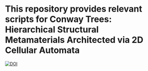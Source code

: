 # This repository provides relevant scripts for Conway Trees: Hierarchical Structural Metamaterials Architected via 2D Cellular Automata

[![DOI](https://zenodo.org/badge/848627312.svg)](https://doi.org/10.5281/zenodo.14633296)
